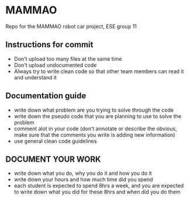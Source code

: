 # MAMMAO
Repo for the MAMMAO robot car project, ESE group 11

## Instructions for commit
- Don't upload too many files at the same time
- Don't upload undocumented code
- Always try to write clean code so that other team members can read it and understand it

## Documentation guide
- write down what problem are you trying to solve through the code
- write down the pseudo code that you are planning to use to solve the problem
- comment alot in your code (don't annotate or describe the obvious, make sure that the comments you write is adding new information)
- use general clean code guidelines

## DOCUMENT YOUR WORK
- write down what you do, why you do it and how you do it
- write down your hours and how much time did you spend
- each student is expected to spend 8hrs a week, and you are expected to write down what you did for these 8hrs and when did you do them

